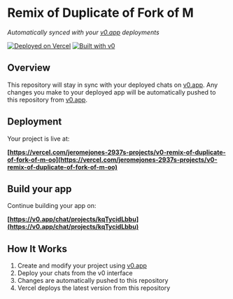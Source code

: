 # Remix of Duplicate of Fork of M

*Automatically synced with your [v0.app](https://v0.app) deployments*

[![Deployed on Vercel](https://img.shields.io/badge/Deployed%20on-Vercel-black?style=for-the-badge&logo=vercel)](https://vercel.com/jeromejones-2937s-projects/v0-remix-of-duplicate-of-fork-of-m-oo)
[![Built with v0](https://img.shields.io/badge/Built%20with-v0.app-black?style=for-the-badge)](https://v0.app/chat/projects/kqTycidLbbu)

## Overview

This repository will stay in sync with your deployed chats on [v0.app](https://v0.app).
Any changes you make to your deployed app will be automatically pushed to this repository from [v0.app](https://v0.app).

## Deployment

Your project is live at:

**[https://vercel.com/jeromejones-2937s-projects/v0-remix-of-duplicate-of-fork-of-m-oo](https://vercel.com/jeromejones-2937s-projects/v0-remix-of-duplicate-of-fork-of-m-oo)**

## Build your app

Continue building your app on:

**[https://v0.app/chat/projects/kqTycidLbbu](https://v0.app/chat/projects/kqTycidLbbu)**

## How It Works

1. Create and modify your project using [v0.app](https://v0.app)
2. Deploy your chats from the v0 interface
3. Changes are automatically pushed to this repository
4. Vercel deploys the latest version from this repository
